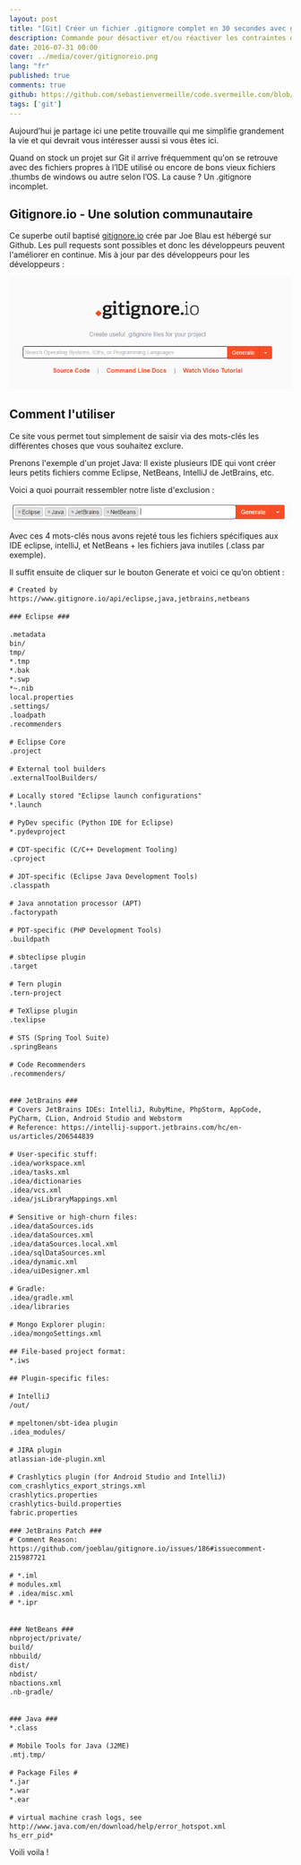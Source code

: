 ```yaml
---
layout: post
title: "[Git] Créer un fichier .gitignore complet en 30 secondes avec gitignore.io"
description: Commande pour désactiver et/ou réactiver les contraintes de clés étrangères dans une base de données MariaDB ou MySQL
date: 2016-07-31 00:00
cover: ../media/cover/gitignoreio.png
lang: "fr"
published: true
comments: true
github: https://github.com/sebastienvermeille/code.svermeille.com/blob/master/src/content/Databases/desactiver-les-foreign-keys-sur-mariadb-ou-mysql.md
tags: ['git']
---
```


Aujourd’hui je partage ici une petite trouvaille qui me simplifie grandement la vie et qui devrait vous intéresser aussi si vous êtes ici.

Quand on stock un projet sur Git il arrive fréquemment qu'on se retrouve avec des fichiers propres à l’IDE utilisé ou encore de bons vieux fichiers .thumbs de windows ou autre selon l’OS. La cause ? Un .gitignore incomplet.

Gitignore.io - Une solution communautaire
------------------------------------------
Ce superbe outil baptisé [gitignore.io](https://www.gitignore.io/) crée par Joe Blau est hébergé sur Github. Les pull requests sont possibles et 
donc les développeurs peuvent l'améliorer en continue. Mis à jour par des développeurs pour les développeurs :

![Aperçu du site gitignore.io](../media/howto/gitignore.io.png "Aperçu du site gitignore.io")

Comment l'utiliser
------------------
Ce site vous permet tout simplement de saisir via des mots-clés les différentes choses que vous souhaitez exclure.

Prenons l'exemple d'un projet Java: Il existe plusieurs IDE qui vont créer leurs petits fichiers comme Eclipse, NetBeans, IntelliJ de JetBrains, etc.

Voici a quoi pourrait ressembler notre liste d'exclusion :

![Exemple de liste d'exclusion](../media/howto/gitignore.io.samplejava.png "Exemple de liste d'exclusion")

Avec ces 4 mots-clés nous avons rejeté tous les fichiers spécifiques aux IDE eclipse, intelliJ, et NetBeans + les fichiers java inutiles (.class par exemple).

Il suffit ensuite de cliquer sur le bouton Generate et voici ce qu’on obtient :

~~~
# Created by https://www.gitignore.io/api/eclipse,java,jetbrains,netbeans

### Eclipse ###

.metadata
bin/
tmp/
*.tmp
*.bak
*.swp
*~.nib
local.properties
.settings/
.loadpath
.recommenders

# Eclipse Core
.project

# External tool builders
.externalToolBuilders/

# Locally stored "Eclipse launch configurations"
*.launch

# PyDev specific (Python IDE for Eclipse)
*.pydevproject

# CDT-specific (C/C++ Development Tooling)
.cproject

# JDT-specific (Eclipse Java Development Tools)
.classpath

# Java annotation processor (APT)
.factorypath

# PDT-specific (PHP Development Tools)
.buildpath

# sbteclipse plugin
.target

# Tern plugin
.tern-project

# TeXlipse plugin
.texlipse

# STS (Spring Tool Suite)
.springBeans

# Code Recommenders
.recommenders/


### JetBrains ###
# Covers JetBrains IDEs: IntelliJ, RubyMine, PhpStorm, AppCode, PyCharm, CLion, Android Studio and Webstorm
# Reference: https://intellij-support.jetbrains.com/hc/en-us/articles/206544839

# User-specific stuff:
.idea/workspace.xml
.idea/tasks.xml
.idea/dictionaries
.idea/vcs.xml
.idea/jsLibraryMappings.xml

# Sensitive or high-churn files:
.idea/dataSources.ids
.idea/dataSources.xml
.idea/dataSources.local.xml
.idea/sqlDataSources.xml
.idea/dynamic.xml
.idea/uiDesigner.xml

# Gradle:
.idea/gradle.xml
.idea/libraries

# Mongo Explorer plugin:
.idea/mongoSettings.xml

## File-based project format:
*.iws

## Plugin-specific files:

# IntelliJ
/out/

# mpeltonen/sbt-idea plugin
.idea_modules/

# JIRA plugin
atlassian-ide-plugin.xml

# Crashlytics plugin (for Android Studio and IntelliJ)
com_crashlytics_export_strings.xml
crashlytics.properties
crashlytics-build.properties
fabric.properties

### JetBrains Patch ###
# Comment Reason: https://github.com/joeblau/gitignore.io/issues/186#issuecomment-215987721

# *.iml
# modules.xml
# .idea/misc.xml 
# *.ipr


### NetBeans ###
nbproject/private/
build/
nbbuild/
dist/
nbdist/
nbactions.xml
.nb-gradle/


### Java ###
*.class

# Mobile Tools for Java (J2ME)
.mtj.tmp/

# Package Files #
*.jar
*.war
*.ear

# virtual machine crash logs, see http://www.java.com/en/download/help/error_hotspot.xml
hs_err_pid*
~~~

Voili voila !